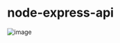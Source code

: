 # node-express-api

![image](https://github.com/luanabaratta/node-express-api/assets/68722599/01f40ecf-90af-41d5-a489-4d4d78b8f52e)

